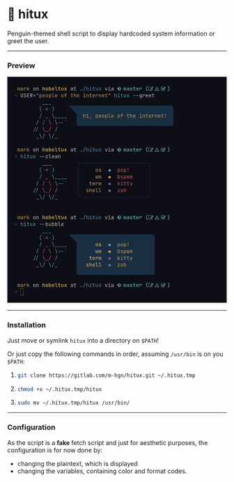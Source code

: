 
# 🐧 hitux

Penguin-themed shell script to display hardcoded system information or greet the user.

---

### Preview

![screenshot](./assets/hitux-preview.png)

---

### Installation

Just move or symlink `hitux` into a directory on `$PATH`!

Or just copy the following commands in order,
assuming `/usr/bin` is on you `$PATH`:

1.
    ```sh
    git clone https://gitlab.com/m-hgn/hitux.git ~/.hitux.tmp
    ```
2.
    ```sh
    chmod +x ~/.hitux.tmp/hitux
    ```
3.
    ```sh
    sudo mv ~/.hitux.tmp/hitux /usr/bin/
    ```

---

### Configuration

As the script is a **fake** fetch script and just for aesthetic purposes, the configuration is for now done by:
* changing the plaintext, which is displayed
* changing the variables, containing color and format codes.
